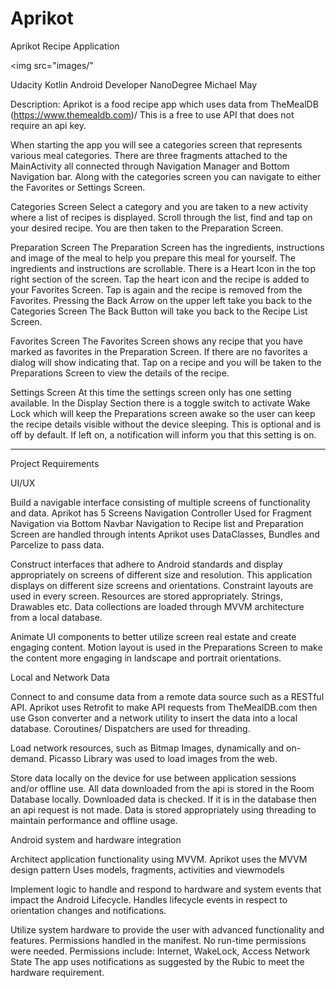 # Aprikot
Aprikot
Recipe Application

<img src="images/"

Udacity Kotlin Android Developer NanoDegree
Michael May


Description:
Aprikot is a food recipe app which uses data from TheMealDB (https://www.themealdb.com)/
This is a free to use API that does not require an api key. 

When starting the app you will see a categories screen that represents various meal categories. There are three fragments attached to the MainActivity all connected through Navigation Manager and Bottom Navigation bar. Along with the categories screen you can navigate to either the Favorites or Settings Screen.

Categories Screen
Select a category and you are taken to a new activity where a list of recipes is displayed.
Scroll through the list, find  and tap on your desired recipe. You are then taken to the Preparation Screen.

Preparation Screen
The Preparation Screen has the ingredients, instructions and image of the meal to help you prepare this meal for yourself.
The ingredients and instructions are scrollable.
There is a Heart Icon in the top right section of the screen. Tap the heart icon and the recipe is added to your Favorites Screen. Tap is again and the recipe is removed from the Favorites.
Pressing the Back Arrow on the upper left take you back to the Categories Screen
The Back Button will take you back to the Recipe List Screen.

Favorites Screen
The Favorites Screen shows any recipe that you have marked as favorites in the Preparation Screen. If there are no favorites a dialog will show indicating that.
Tap on a recipe and you will be taken to the Preparations Screen to view the details of the recipe.

Settings Screen
At this time the settings screen only has one setting available.
In the Display Section there is a toggle switch to activate Wake Lock which will keep the Preparations screen awake so the user can keep the recipe details visible without the device sleeping. This is optional and is off by default. If left on, a notification will inform you that this setting is on.


*********************
Project Requirements


UI/UX

Build a navigable interface consisting of multiple screens of functionality and data.
Aprikot has 5 Screens
Navigation Controller Used for Fragment Navigation via Bottom Navbar
Navigation to Recipe list and Preparation Screen are handled through intents
Aprikot uses DataClasses, Bundles and Parcelize to pass data.
 
 
Construct interfaces that adhere to Android standards and display appropriately on screens of different size and resolution.
This application displays on different size screens and orientations.
Constraint layouts are used in every screen.
Resources are stored appropriately. Strings, Drawables etc.
Data collections are loaded through MVVM architecture from a local database.
 
 
Animate UI components to better utilize screen real estate and create engaging content.
Motion layout is used in the Preparations Screen to make the content more engaging in landscape and portrait orientations.
 
 
Local and Network Data
 
Connect to and consume data from a remote data source such as a RESTful API.
Aprikot uses Retrofit to make API requests from TheMealDB.com then use Gson converter and a network utility to insert the data into a local database.
Coroutines/ Dispatchers are used for threading.
 
Load network resources, such as Bitmap Images, dynamically and on-demand.
Picasso Library was used to load images from the web.
 
Store data locally on the device for use between application sessions and/or offline use.
All data downloaded from the api is stored in the Room Database locally.
Downloaded data is checked. If it is in the database then an api request is not made.
Data is stored appropriately using threading to maintain performance and offline usage.
 
Android system and hardware integration
 
Architect application functionality using MVVM.
Aprikot uses the MVVM design pattern 
Uses models, fragments, activities and viewmodels
 
Implement logic to handle and respond to hardware and system events that impact the Android Lifecycle.
Handles lifecycle events in respect to orientation changes and notifications.

Utilize system hardware to provide the user with advanced functionality and features.
Permissions handled in the manifest. No run-time permissions were needed.
Permissions include: Internet, WakeLock, Access Network State
The app uses notifications as suggested by the Rubic to meet the hardware requirement.


